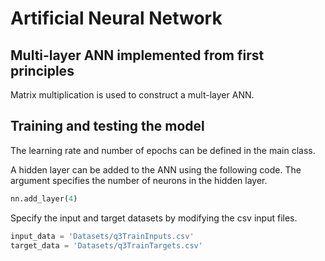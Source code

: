 # Artificial Neural Network
## Multi-layer ANN implemented from first principles
Matrix multiplication is used to construct a mult-layer ANN.

## Training and testing the model
The learning rate and number of epochs can be defined in the main class.

A hidden layer can be added to the ANN using the following code. The argument
specifies the number of neurons in the hidden layer.

```python
nn.add_layer(4)
```

Specify the input and target datasets by modifying the csv input files.

```python
input_data = 'Datasets/q3TrainInputs.csv'
target_data = 'Datasets/q3TrainTargets.csv'
```


